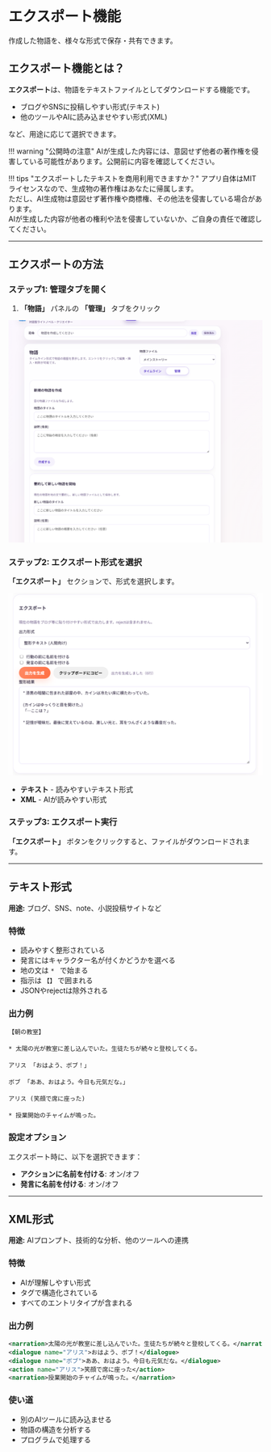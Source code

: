 # エクスポート機能

作成した物語を、様々な形式で保存・共有できます。

## エクスポート機能とは？

**エクスポート**は、物語をテキストファイルとしてダウンロードする機能です。

- ブログやSNSに投稿しやすい形式(テキスト)
- 他のツールやAIに読み込ませやすい形式(XML)

など、用途に応じて選択できます。

!!! warning "公開時の注意"
    AIが生成した内容には、意図せず他者の著作権を侵害している可能性があります。公開前に内容を確認してください。

!!! tips "エクスポートしたテキストを商用利用できますか？"
    アプリ自体はMITライセンスなので、生成物の著作権はあなたに帰属します。  
    ただし、AI生成物は意図せず著作権や商標権、その他法を侵害している場合があります。  
    AIが生成した内容が他者の権利や法を侵害していないか、ご自身の責任で確認してください。

---

## エクスポートの方法

### ステップ1: 管理タブを開く

1. **「物語」** パネルの **「管理」** タブをクリック

![alt text](image-7.png)

### ステップ2: エクスポート形式を選択

**「エクスポート」** セクションで、形式を選択します。

![alt text](image-8.png)

- **テキスト** - 読みやすいテキスト形式
- **XML** - AIが読みやすい形式

### ステップ3: エクスポート実行

**「エクスポート」** ボタンをクリックすると、ファイルがダウンロードされます。

---

## テキスト形式

**用途:** ブログ、SNS、note、小説投稿サイトなど

### 特徴

- 読みやすく整形されている
- 発言にはキャラクター名が付くかどうかを選べる
- 地の文は `* ` で始まる
- 指示は `【】` で囲まれる
- JSONやrejectは除外される

### 出力例

```
【朝の教室】

* 太陽の光が教室に差し込んでいた。生徒たちが続々と登校してくる。

アリス 「おはよう、ボブ！」

ボブ 「ああ、おはよう。今日も元気だな。」

アリス (笑顔で席に座った)

* 授業開始のチャイムが鳴った。
```

### 設定オプション

エクスポート時に、以下を選択できます：

- **アクションに名前を付ける**: オン/オフ
- **発言に名前を付ける**: オン/オフ

---

## XML形式

**用途:** AIプロンプト、技術的な分析、他のツールへの連携

### 特徴

- AIが理解しやすい形式
- タグで構造化されている
- すべてのエントリタイプが含まれる

### 出力例

```xml
<narration>太陽の光が教室に差し込んでいた。生徒たちが続々と登校してくる。</narration>
<dialogue name="アリス">おはよう、ボブ！</dialogue>
<dialogue name="ボブ">ああ、おはよう。今日も元気だな。</dialogue>
<action name="アリス">笑顔で席に座った</action>
<narration>授業開始のチャイムが鳴った。</narration>
```

### 使い道

- 別のAIツールに読み込ませる
- 物語の構造を分析する
- プログラムで処理する
